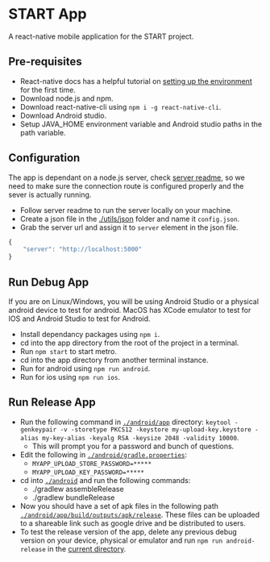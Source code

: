 # START App
A react-native mobile application for the START project.

## Pre-requisites
- React-native docs has a helpful tutorial on [setting up the environment](https://reactnative.dev/docs/environment-setup) for the first time.
- Download node.js and npm.
- Download react-native-cli using `npm i -g react-native-cli`.
- Download Android studio.
- Setup JAVA_HOME environment variable and Android studio paths in the path variable.

## Configuration
The app is dependant on a node.js server, check [server readme](../server/README.md), so we need to make sure the connection route is configured properly and the sever is actually running. 

- Follow server readme to run the server locally on your machine.
- Create a json file in the [./utils/json](./utils/json) folder and name it `config.json`.
- Grab the server url and assign it to `server` element in the json file.
```js
{
    "server": "http://localhost:5000"
}
```

## Run Debug App
If you are on Linux/Windows, you will be using Android Studio or a physical android device to test for android. MacOS has XCode emulator to test for IOS and Android Studio to test for Android.
- Install dependancy packages using `npm i`.
- cd into the app directory from the root of the project in a terminal.
- Run `npm start` to start metro.
- cd into the app directory from another terminal instance.
- Run for android using `npm run android`.
- Run for ios using `npm run ios`.

## Run Release App
- Run the following command in [`./android/app`](./android/app) directory: `keytool -genkeypair -v -storetype PKCS12 -keystore my-upload-key.keystore -alias my-key-alias -keyalg RSA -keysize 2048 -validity 10000`.
    * This will prompt you for a password and bunch of questions.
- Edit the following in [`./android/gradle.properties`](./android/gradle.properties):
    * `MYAPP_UPLOAD_STORE_PASSWORD=*****`
    * `MYAPP_UPLOAD_KEY_PASSWORD=*****`
- cd into [`./android`](./android) and run the following commands:
    * ./gradlew assembleRelease
    * ./gradlew bundleRelease
- Now you should have a set of apk files in the following path [`./android/app/build/outputs/apk/release`](./android/app/build/outputs/apk/release). These files can be uploaded to a shareable link such as google drive and be distributed to users. 
- To test the release version of the app, delete any previous debug version on your device, physical or emulator and run `npm run android-release` in the [current directory](.).